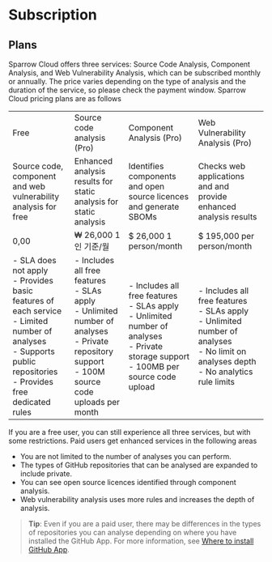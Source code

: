 # Subscription

## Plans

Sparrow Cloud offers three services: Source Code Analysis, Component Analysis, and Web Vulnerability Analysis, which can be subscribed monthly or annually. The price varies depending on the type of analysis and the duration of the service, so please check the payment window.
Sparrow Cloud pricing plans are as follows

<table>
<tr>
<td>Free</td>
<td>Source code analysis (Pro)</td>
<td>Component Analysis (Pro)</td>
<td>Web Vulnerability Analysis (Pro)</td>
</tr>
<tr>
<td>Source code, component and web vulnerability analysis for free</td>
<td>Enhanced analysis results for static analysis
for static analysis</td>
<td>Identifies components and open source licences
and generate SBOMs</td>
<td>Checks web applications and
and provide enhanced analysis results</td>
</tr>
<tr>
<td>0,00</td>
<td>₩ 26,000
1인 기준/월</td>
<td>$ 26,000
1 person/month</td>
<td>$ 195,000
per person/month</td>
</tr>
<tr>
<td>- SLA does not apply<br>
- Provides basic features of each service<br>
- Limited number of analyses<br>
- Supports public repositories<br>
- Provides free dedicated rules</td>
<td>- Includes all free features<br>
- SLAs apply<br>
- Unlimited number of analyses<br>
- Private repository support<br>
- 100M source code uploads per month</td>
<td>- Includes all free features<br>
- SLAs apply<br>
- Unlimited number of analyses<br>
- Private storage support<br>
- 100MB per source code upload</td>
<td>- Includes all free features<br>
- SLAs apply<br>
- Unlimited number of analyses<br>
- No limit on analyses depth<br>
- No analytics rule limits</td>
</tr>
</table>

If you are a free user, you can still experience all three services, but with some restrictions. Paid users get enhanced services in the following areas
- You are not limited to the number of analyses you can perform.
- The types of GitHub repositories that can be analysed are expanded to include private.
- You can see open source licences identified through component analysis.
- Web vulnerability analysis uses more rules and increases the depth of analysis.

> **Tip**: Even if you are a paid user, there may be differences in the types of repositories you can analyse depending on where you have installed the GitHub App. For more information, see [Where to install GitHub App](http://localhost:63342/Cloud_Guide/preview/%ED%94%84%EB%A1%9C%EC%A0%9D%ED%8A%B8%EC%99%80-%EB%B6%84%EC%84%9D.html#github-app).

